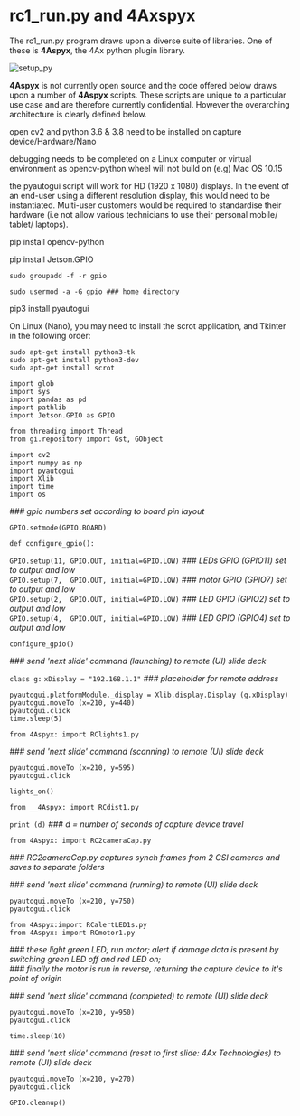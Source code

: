 # rc1_run.py 	 and 	4Axspyx

The rc1_run.py program draws upon a diverse suite of libraries. One of these is __4Aspyx__, the 4Ax python plugin library.

![setup_py](https://github.com/4Ax-Technologies/capture_device1/assets/90104815/9bc596a8-26a0-41f8-a0e9-54042acf629c)


__4Aspyx__ is not currently open source and the code offered below draws upon a number of __4Aspyx__ scripts. These scripts are unique to a particular use case and are therefore
currently confidential. However the overarching architecture is clearly defined below.


open cv2 and python 3.6 & 3.8 need to be installed on capture device/Hardware/Nano

debugging needs to be completed on a Linux computer or virtual environment as opencv-python wheel will not build on (e.g) Mac OS 10.15

the pyautogui script will work for HD (1920 x 1080) displays. In the event of an end-user using a different resolution display, this would need to be instantiated. Multi-user customers would be required to standardise their hardware (i.e not allow various technicians to use their personal mobile/ tablet/ laptops).    

pip install opencv-python

pip install Jetson.GPIO

	sudo groupadd -f -r gpio
 
	sudo usermod -a -G gpio ### home directory
 
pip3 install pyautogui	

On Linux (Nano), you may need to install the scrot application, and Tkinter in the following order:

	sudo apt-get install python3-tk     
	sudo apt-get install python3-dev  
	sudo apt-get install scrot  
	
`import glob`	  
`import sys`	  
`import pandas as pd`  
`import pathlib`  
`import Jetson.GPIO as GPIO` 

`from threading import Thread`  
`from gi.repository import Gst, GObject`

`import cv2`  
`import numpy as np`  
`import pyautogui`  
`import Xlib`  
`import time`  
`import os`

_### gpio numbers set according to board pin layout_  

`GPIO.setmode(GPIO.BOARD)`			

`def configure_gpio():`
  
`GPIO.setup(11, GPIO.OUT, initial=GPIO.LOW)`	_### LEDs GPIO  (GPIO11) set to output and low_  
`GPIO.setup(7,  GPIO.OUT, initial=GPIO.LOW)`	_### motor GPIO (GPIO7) set to output and low_  
`GPIO.setup(2,  GPIO.OUT, initial=GPIO.LOW)`	_### LED GPIO (GPIO2) set to output and low_  
`GPIO.setup(4,  GPIO.OUT, initial=GPIO.LOW)`	_### LED GPIO (GPIO4) set to output and low_

`configure_gpio()`  

_### send 'next slide' command (launching) to remote (UI) slide deck_ 

`class g:`
`xDisplay = "192.168.1.1"`	_### placeholder for remote address_

`pyautogui.platformModule._display = Xlib.display.Display (g.xDisplay)`  
`pyautogui.moveTo (x=210, y=440)`  
`pyautogui.click`  
`time.sleep(5)`

`from 4Aspyx: import RClights1.py`  

_### send 'next slide' command (scanning) to remote (UI) slide deck_

`pyautogui.moveTo (x=210, y=595)`  
`pyautogui.click`  

`lights_on()`

`from __4Aspyx: import RCdist1.py`  

`print (d)`			_### d = number of seconds of capture device travel_

`from 4Aspyx: import RC2cameraCap.py`

_### RC2cameraCap.py captures synch frames from 2 CSI cameras and saves to separate folders_  

_### send 'next slide' command (running) to remote (UI) slide deck_  

`pyautogui.moveTo (x=210, y=750)`  
`pyautogui.click`  

`from 4Aspyx:import RCalertLED1s.py`  
`from 4Aspyx: import RCmotor1.py`  

_### these light green LED; run motor; alert if damage data is present by switching green LED off and red LED on;_  
_### finally the motor is run in reverse, returning the capture device to it's point of origin_  

_### send 'next slide' command (completed) to remote (UI) slide deck_  

`pyautogui.moveTo (x=210, y=950)`  
`pyautogui.click`  

`time.sleep(10)`  

_### send 'next slide' command (reset to first slide: 4Ax Technologies) to remote (UI) slide deck_ 

`pyautogui.moveTo (x=210, y=270)`  
`pyautogui.click`


`GPIO.cleanup()`



